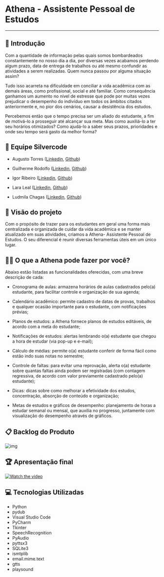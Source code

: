 

# Athena - Assistente Pessoal de Estudos
---

## 📃 Introdução

Com a quantidade de informação pelas quais somos bombardeados constantemente no nosso dia a dia, por diversas vezes acabamos perdendo algum prazo, data de entrega de trabalhos ou até mesmo confundir as atividades a serem realizadas. Quem nunca passou por alguma situação assim?

Tudo isso acarreta na dificuldade em conciliar a vida acadêmica com as demais áreas, como profissional, social e até familiar. Como consequência ganhamos um aumento no nível de estresse que pode por muitas vezes prejudicar o desempenho do indivíduo em todos os âmbitos citados anteriormente e, no pior dos cenários, causar a desistência dos estudos.

Percebemos então que o tempo precisa ser um aliado do estudante, a fim de motivá-lo a prosseguir até alcançar sua meta. Mas como auxiliá-lo a ter seu horários otimizados? Como ajudá-lo a saber seus prazos, prioridades e onde seu tempo será gasto da melhor forma?


## 👥 Equipe Silvercode

- Augusto Torres ([Linkedin](https://www.linkedin.com/in/augusto-torres-7919881b9/), [Github](https://github.com/MrZeroLeft))

- Guilherme Rodolfo ([Linkedin](https://www.linkedin.com/in/guilherme-rodolfo-5686601a3/), [Github](https://github.com/cabeloko))

- Igor Ribeiro ([Linkedin](https://www.linkedin.com/in/igor-ribeiro-8571a6210/), [Github](https://github.com/IgorRibeiro-S)) 

- Lara Leal ([Linkedin](https://www.linkedin.com/in/lara-leal-527b7020a), [Github](https://github.com/lara-leal))

- Ludmila Chagas ([Linkedin](https://www.linkedin.com/in/ludmila-chagas-273548187), [Github](https://github.com/ludmila-chagas))


## 📌 Visão do projeto

Com o propósito de trazer para os estudantes em geral uma forma mais centralizada e organizada de cuidar da vida acadêmica e se manter atualizado em suas atividades, criamos a Athena- Assistente Pessoal de Estudos. O seu diferencial é reunir diversas ferramentas úteis em um único lugar.


## 👩‍💼 O que a Athena pode fazer por você?
 
Abaixo estão listadas as funcionalidades oferecidas, com uma breve descrição de cada:

- Cronograma de aulas:
  armazena horários de aulas cadastrados pelo(a) estudante, para facilitar controle e organização de sua agenda;
  
- Calendário acadêmico:
  permite cadastro de datas de provas, trabalhos e qualquer ocasião importante para o estudante, com notificações prévias;
  
- Planos de estudos:
  a Athena fornece planos de estudos editáveis, de acordo com a meta do estudante;
  
- Notificações de estudos:
  alertas lembrando o(a) estudante que chegou a hora de estudar (via pop-up e e-mail);

- Cálculo de médias:
  permite o(a) estudante conferir de forma fácil como estão indo suas notas no semestre;
  
- Controle de faltas:
  para evitar uma reprovação, alerta o(a) estudante sobre quantas faltas ainda podem ser registradas (com contagem regressiva, de acordo com valor previamente cadastrado pelo(a) estudante);
  
- Dicas:
  dicas sobre como melhorar a efetividade dos estudos, concentração, absorção de conteúdo e organização;
  
- Metas de estudos e gráficos de desempenho:
  planejamento de horas a estudar semanal ou mensal, que auxilia no progresso, juntamente com visualização do desempenho através de gráficos.
  

## 📋 Backlog do Produto
![img](https://media.discordapp.net/attachments/819739682472329256/879154678976356442/backlog-athena.png)


## 🏆 Apresentação final 
[![Watch the video](https://img.freepik.com/vetores-gratis/video-player-modelo-de-design-janela-de-transmissao-ao-vivo-de-midia-social-conceito-de-jogador_49683-4498.jpg?size=626&ext=jpg)](https://www.youtube.com/watch?v=E_I9MvQs9BE)


## 💻 Tecnologias Utilizadas

- Python
- pydub
- Visual Studio Code
- PyCharm
- Tkinter
- SpeechRecognition
- PyAudio
- pyttsx3
- SQLite3
- ismtplib
- email.mime.text
- gtts
- playsound
